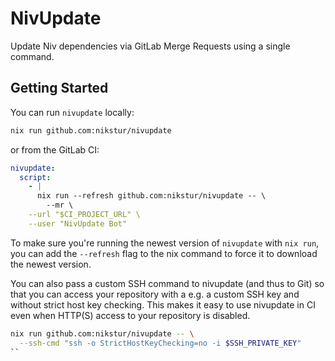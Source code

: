 # NivUpdate

Update Niv dependencies via GitLab Merge Requests using a single command.

## Getting Started

You can run `nivupdate` locally:

```sh
nix run github.com:nikstur/nivupdate
```

or from the GitLab CI:

```yml
nivupdate:
  script:
    - |
      nix run --refresh github.com:nikstur/nivupdate -- \
        --mr \
	--url "$CI_PROJECT_URL" \
	--user "NivUpdate Bot"
```

To make sure you're running the newest version of `nivupdate` with `nix run`,
you can add the `--refresh` flag to the nix command to force it to download the
newest version.

You can also pass a custom SSH command to nivupdate (and thus to Git) so that
you can access your repository with a e.g. a custom SSH key and without strict
host key checking. This makes it easy to use nivupdate in CI even when HTTP(S)
access to your repository is disabled.

```sh
nix run github.com:nikstur/nivupdate -- \
  --ssh-cmd "ssh -o StrictHostKeyChecking=no -i $SSH_PRIVATE_KEY"
``
